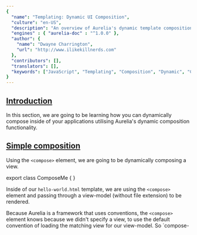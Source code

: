 ```yaml
---
{
  "name": "Templating: Dynamic UI Composition",
  "culture": "en-US",
  "description": "An overview of Aurelia's dynamic template composition functionality.",
  "engines" : { "aurelia-doc" : "^1.0.0" },
  "author": {
   	"name": "Dwayne Charrington",
	"url": "http://www.ilikekillnerds.com"
  },
  "contributors": [],
  "translators": [],
  "keywords": ["JavaScript", "Templating", "Composition", "Dynamic", "Compose", "UI"]
}
---
```


## [Introduction](aurelia-doc://section/1/version/1.0.0)

In this section, we are going to be learning how you can dynamically compose inside of your applications utilising Aurelia's dynamic composition functionality.

## [Simple composition](aurelia-doc://section/2/version/1.0.0)

Using the `<compose>` element, we are going to be dynamically composing a view.

<code-listing heading="hello-world.html">
  <source-code lang="HTML">
    <template>
        <compose view-model="./compose-me"></compose>
    </template>
  </source-code>
</code-listing>

<code-listing heading="compose-me${context.language.fileExtension}">
  <source-code lang="ES 2016">
    export class ComposeMe {
    }
  </source-code>
</code-listing>

<code-listing heading="compose-me.html">
  <source-code lang="HTML">
    <template>
        <h1>I was dynamically composed via a `<compose>` element.</h1>
    </template>
  </source-code>
</code-listing>

Inside of our `hello-world.html` template, we are using the `<compose>` element and passing through a view-model (without file extension) to be rendered.

Because Aurelia is a framework that uses conventions, the `<compose>` element knows because we didn't specify a view, to use the default convention of loading the matching view for our view-model. So `compose-
